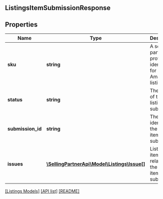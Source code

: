## ListingsItemSubmissionResponse

## Properties

Name | Type | Description | Notes
------------ | ------------- | ------------- | -------------
**sku** | **string** | A selling partner provided identifier for an Amazon listing. |
**status** | **string** | The status of the listings item submission. |
**submission_id** | **string** | The unique identifier of the listings item submission. |
**issues** | [**\SellingPartnerApi\Model\Listings\Issue[]**](Issue.md) | Listings item issues related to the listings item submission. | [optional]

[[Listings Models]](../) [[API list]](../../Api) [[README]](../../../README.md)
